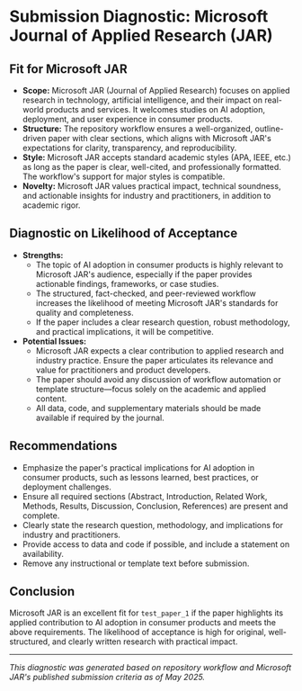 # Submission Diagnostic: Microsoft Journal of Applied Research (JAR)

## Fit for Microsoft JAR
- **Scope:** Microsoft JAR (Journal of Applied Research) focuses on applied research in technology, artificial intelligence, and their impact on real-world products and services. It welcomes studies on AI adoption, deployment, and user experience in consumer products.
- **Structure:** The repository workflow ensures a well-organized, outline-driven paper with clear sections, which aligns with Microsoft JAR's expectations for clarity, transparency, and reproducibility.
- **Style:** Microsoft JAR accepts standard academic styles (APA, IEEE, etc.) as long as the paper is clear, well-cited, and professionally formatted. The workflow's support for major styles is compatible.
- **Novelty:** Microsoft JAR values practical impact, technical soundness, and actionable insights for industry and practitioners, in addition to academic rigor.

## Diagnostic on Likelihood of Acceptance
- **Strengths:**
  - The topic of AI adoption in consumer products is highly relevant to Microsoft JAR's audience, especially if the paper provides actionable findings, frameworks, or case studies.
  - The structured, fact-checked, and peer-reviewed workflow increases the likelihood of meeting Microsoft JAR's standards for quality and completeness.
  - If the paper includes a clear research question, robust methodology, and practical implications, it will be competitive.
- **Potential Issues:**
  - Microsoft JAR expects a clear contribution to applied research and industry practice. Ensure the paper articulates its relevance and value for practitioners and product developers.
  - The paper should avoid any discussion of workflow automation or template structure—focus solely on the academic and applied content.
  - All data, code, and supplementary materials should be made available if required by the journal.

## Recommendations
- Emphasize the paper's practical implications for AI adoption in consumer products, such as lessons learned, best practices, or deployment challenges.
- Ensure all required sections (Abstract, Introduction, Related Work, Methods, Results, Discussion, Conclusion, References) are present and complete.
- Clearly state the research question, methodology, and implications for industry and practitioners.
- Provide access to data and code if possible, and include a statement on availability.
- Remove any instructional or template text before submission.

## Conclusion
Microsoft JAR is an excellent fit for `test_paper_1` if the paper highlights its applied contribution to AI adoption in consumer products and meets the above requirements. The likelihood of acceptance is high for original, well-structured, and clearly written research with practical impact.

---

*This diagnostic was generated based on repository workflow and Microsoft JAR's published submission criteria as of May 2025.*
